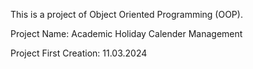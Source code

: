 This is a project of Object Oriented Programming (OOP).

Project Name: Academic Holiday Calender Management

Project First Creation: 11.03.2024
